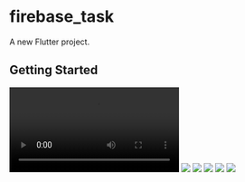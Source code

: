 # firebase_task

A new Flutter project.

## Getting Started

![](assets/app_screens/video.mp4)
![](assets/app_screens/sign_in.jpeg)
![](assets/app_screens/sign_up.jpeg)
![](assets/app_screens/insert.jpeg)
![](assets/app_screens/update.jpeg)
![](assets/app_screens/delete.jpeg)
